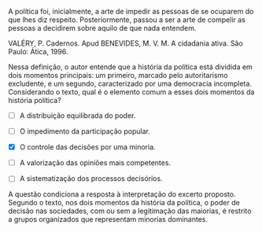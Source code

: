

A política foi, inicialmente, a arte de impedir as pessoas de se ocuparem do que lhes diz respeito. Posteriormente, passou a ser a arte de compelir as pessoas a decidirem sobre aquilo de que nada entendem.

VALÉRY, P. Cadernos. Apud BENEVIDES, M. V. M. A cidadania ativa. São Paulo: Ática, 1996.

Nessa definição, o autor entende que a história da política está dividida em dois momentos principais: um primeiro, marcado pelo autoritarismo excludente, e um segundo, caracterizado por uma democracia incompleta. Considerando o texto, qual é o elemento comum a esses dois momentos da história política?



- [ ] A distribuição equilibrada do poder.
- [ ] O impedimento da participação popular.
- [x] O controle das decisões por uma minoria.
- [ ] A valorização das opiniões mais competentes.
- [ ] A sistematização dos processos decisórios.


A questão condiciona a resposta à interpretação do excerto proposto. Segundo o texto, nos dois momentos da história da política, o poder de decisão nas sociedades, com ou sem a legitimação das maiorias, é restrito a grupos organizados que representam minorias dominantes.
